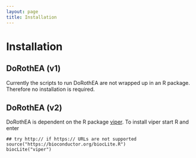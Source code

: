 ```yaml
---
layout: page
title: Installation
---
```

# Installation
## DoRothEA (v1)
Currently the scripts to run DoRothEA are not wrapped up in an R package. Therefore no installation is required.

## DoRothEA (v2)
DoRothEA is dependent on the R package [viper](https://www.bioconductor.org/packages/release/bioc/html/viper.html). To install viper start R and enter

```
## try http:// if https:// URLs are not supported
source("https://bioconductor.org/biocLite.R")
biocLite("viper")
```
